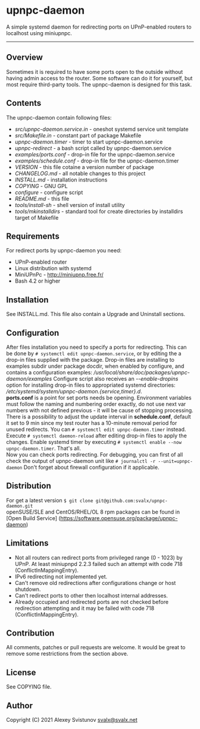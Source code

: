 # upnpc-daemon
A simple systemd daemon for redirecting ports on UPnP-enabled
routers to localhost using miniupnpc.
____

## Overview
Sometimes it is required to have some ports open to the outside
without having admin access to the router. Some software can do it for
yourself, but most require third-party tools. The upnpc-daemon is designed
for this task.

## Contents
The upnpc-daemon contain following files:
 - *src/upnpc-daemon.service.in* - oneshot systemd service unit template
 - *src/Makefile.in*             - constant part of package Makefile
 - *upnpc-daemon.timer*          - timer to start upnpc-daemon.service
 - *upnpc-redirect*              - a bash script called by upnpc-daemon.service
 - *examples/ports.conf*         - drop-in file for the upnpc-daemon.service
 - *examples/schedule.conf*      - drop-in file for the upnpc-daemon.timer
 - *VERSION*                     - this file cotaine a version number of package
 - *CHANGELOG.md*                - all notable changes to this project
 - *INSTALL.md*                  - installation instructions
 - *COPYING*                     - GNU GPL
 - *configure*                   - configure script
 - *README.md*                   - this file
 - *tools/install-sh*            - shell version of install utility 
 - *tools/mkinstalldirs*         - standard tool for create directories by
                                   installdirs target of Makefile

## Requirements
For redirect ports by upnpc-daemon you need:
 - UPnP-enabled router
 - Linux distribution with systemd
 - MiniUPnPc - http://miniupnp.free.fr/
 - Bash 4.2 or higher

## Installation
See INSTALL.md. This file also contain a Upgrade and Uninstall sections.

## Configuration
After files installation you need to specify a ports for redirecting.
This can be done by `# systemctl edit upnpc-daemon.service`, or by editing
the a drop-in files supplied with the package. Drop-in files are installing
to examples subdir under package docdir, when enabled by configure, and
contains a configuration examples:
*/usr/local/share/doc/packages/upnpc-daemon/examples*
Configure script also receives an *--enable-dropins* option for installing
drop-in files to appropriated systemd directories:
*/etc/systemd/system/upnpc-daemon.{service,timer}.d*.  
**ports.conf** is a point for set ports needs be opening. Environment variables
must follow the naming and numbering order exactly, do not use next var numbers
with not defined previous - it will be cause of stopping processing.  
There is a possibility to adjust the update interval in **schedule.conf**,
default it set to 9 min since my test router has a 10-minute removal period
for unused redirects. You can `# systemctl edit upnpc-daemon.timer` instead.  
Execute `# systemctl daemon-reload` after editing drop-in files to apply the
changes. Enable systemd timer by executing
`# systemctl enable --now upnpc-daemon.timer`. That's all.  
Now you can check ports redirecting. For debugging, you can first of all
check the output of upnpc-daemon unit like `# journalctl -r --unit=upnpc-daemon`
Don't forget about firewall configuration if it applicable.

## Distribution
For get a latest version `$ git clone git@github.com:svalx/upnpc-daemon.git`  
openSUSE/SLE and CentOS/RHEL/OL 8 rpm packages can be found in [Open Build Service]
(https://software.opensuse.org/package/upnpc-daemon)

## Limitations
 - Not all routers can redirect ports from privileged range
(0 - 1023) by UPnP. At least miniupnpd 2.2.3 failed such an attempt
with code 718 (ConflictInMappingEntry).
 - IPv6 redirecting not implemented yet.
 - Can't remove old redirections after configurations change or host shutdown.
 - Can't redirect ports to other then localhost internal addresses.
 - Already occupied and redirected ports are not checked before redirection
attempting and it may be failed with code 718 (ConflictInMappingEntry).

## Contribution
All comments, patches or pull requests are welcome. It would be great to
remove some restrictions from the section above.

## License
See COPYING file.

## Author
Copyright (C) 2021 Alexey Svistunov <svalx@svalx.net>
